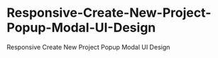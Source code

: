 # Responsive-Create-New-Project-Popup-Modal-UI-Design
Responsive Create New Project Popup Modal UI Design
